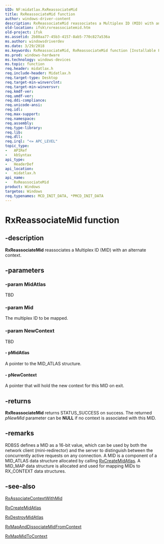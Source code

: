 ```yaml
---
UID: NF:midatlax.RxReassociateMid
title: RxReassociateMid function
author: windows-driver-content
description: RxReassociateMid reassociates a Multiplex ID (MID) with an alternate context.
old-location: ifsk\rxreassociatemid.htm
old-project: ifsk
ms.assetid: 2b80aa77-45b3-4157-8ab5-770c827a536a
ms.author: windowsdriverdev
ms.date: 3/29/2018
ms.keywords: RxReassociateMid, RxReassociateMid function [Installable File System Drivers], ifsk.rxreassociatemid, midatlax/RxReassociateMid, rxref_0fbfcaf6-383a-48ed-81b1-eed7521df3e7.xml
ms.prod: windows-hardware
ms.technology: windows-devices
ms.topic: function
req.header: midatlax.h
req.include-header: Midatlax.h
req.target-type: Desktop
req.target-min-winverclnt: 
req.target-min-winversvr: 
req.kmdf-ver: 
req.umdf-ver: 
req.ddi-compliance: 
req.unicode-ansi: 
req.idl: 
req.max-support: 
req.namespace: 
req.assembly: 
req.type-library: 
req.lib: 
req.dll: 
req.irql: "<= APC_LEVEL"
topic_type:
-	APIRef
-	kbSyntax
api_type:
-	HeaderDef
api_location:
-	midatlax.h
api_name:
-	RxReassociateMid
product: Windows
targetos: Windows
req.typenames: MCD_INIT_DATA, *PMCD_INIT_DATA
---
```


# RxReassociateMid function


## -description


<b>RxReassociateMid</b> reassociates a Multiplex ID (MID) with an alternate context. 


## -parameters




### -param MidAtlas

TBD


### -param Mid

The multiplex ID to be mapped.


### -param NewContext

TBD




#### - pMidAtlas

A pointer to the MID_ATLAS structure.


#### - pNewContext

A pointer that will hold the new context for this MID on exit.


## -returns



<b>RxReassociateMid</b> returns STATUS_SUCCESS on success. The returned <i>pNewMid</i> parameter can be <b>NULL</b> if no context is associated with this MID.




## -remarks



RDBSS defines a MID as a 16-bit value, which can be used by both the network client (mini-redirector) and the server to distinguish between the concurrently active requests on any connection. A MID is a component of a MID_ATLAS data structure allocated by calling <a href="https://msdn.microsoft.com/library/windows/hardware/ff554352">RxCreateMidAtlas</a>. A MID_MAP data structure is allocated and used for mapping MIDs to RX_CONTEXT data structures. 




## -see-also




<a href="https://msdn.microsoft.com/library/windows/hardware/ff553388">RxAssociateContextWithMid</a>



<a href="https://msdn.microsoft.com/library/windows/hardware/ff554352">RxCreateMidAtlas</a>



<a href="https://msdn.microsoft.com/library/windows/hardware/ff554395">RxDestroyMidAtlas</a>



<a href="https://msdn.microsoft.com/library/windows/hardware/ff554541">RxMapAndDissociateMidFromContext</a>



<a href="https://msdn.microsoft.com/library/windows/hardware/ff554545">RxMapMidToContext</a>
 

 

